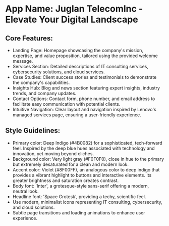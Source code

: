 # **App Name**: Juglan TelecomInc - Elevate Your Digital Landscape

## Core Features:

- Landing Page: Homepage showcasing the company's mission, expertise, and value proposition, tailored using the provided welcome message.
- Services Section: Detailed descriptions of IT consulting services, cybersecurity solutions, and cloud services.
- Case Studies: Client success stories and testimonials to demonstrate the company's capabilities.
- Insights Hub: Blog and news section featuring expert insights, industry trends, and company updates.
- Contact Options: Contact form, phone number, and email address to facilitate easy communication with potential clients.
- Intuitive Navigation: Clear layout and navigation inspired by Lenovo's managed services page, ensuring a user-friendly experience.

## Style Guidelines:

- Primary color: Deep Indigo (#4B0082) for a sophisticated, tech-forward feel. Inspired by the deep blue hues associated with technology and innovation, yet moving beyond cliches.
- Background color: Very light gray (#F0F0F0), close in hue to the primary but extremely desaturated for a clean and modern look.
- Accent color: Violet (#8F00FF), an analogous color to deep indigo that provides a vibrant highlight to buttons and interactive elements. Its greater brightness and saturation creates contrast.
- Body font: 'Inter', a grotesque-style sans-serif offering a modern, neutral look.
- Headline font: 'Space Grotesk', providing a techy, scientific feel.
- Use modern, minimalist icons representing IT consulting, cybersecurity, and cloud solutions.
- Subtle page transitions and loading animations to enhance user experience.